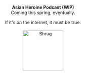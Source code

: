 <p align="center">
  <b>Asian Heroine Podcast (WIP)</b><br>
  Coming this spring, eventually.
</p>

<p align="center">
    If it's on the internet, it must be true. <br/><br/>
    <img width='128' alt="Shrug" src="https://img.fireden.net/v/image/1465/79/1465796541625.png">
</p>
